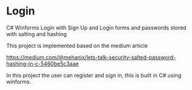 # Login
C# Winforms Login with Sign  Up and Login forms and passwords stored with salting and hashing


This project is implemented based on the medium article

https://medium.com/@mehanix/lets-talk-security-salted-password-hashing-in-c-5460be5c3aae

In this project the user can register and sign in, this is built in C# using winforms.
